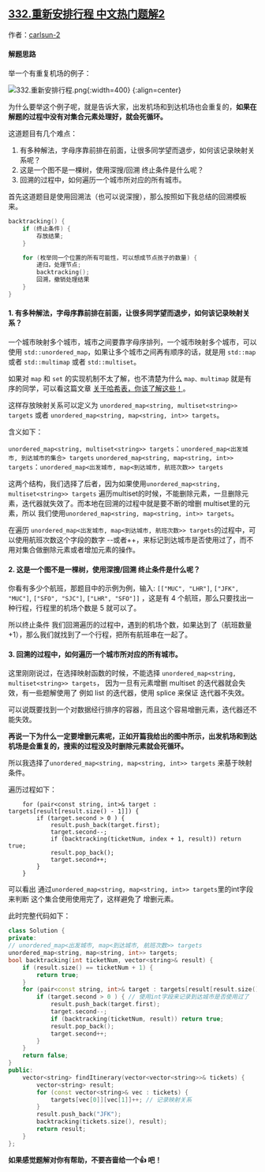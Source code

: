 ## [332.重新安排行程 中文热门题解2](https://leetcode.cn/problems/reconstruct-itinerary/solutions/100000/332-zhong-xin-an-pai-xing-cheng-hui-su-fa-shen-sou)

作者：[carlsun-2](https://leetcode.cn/u/carlsun-2)


#### 解题思路

举一个有重复机场的例子：


![332.重新安排行程.png](https://pic.leetcode-cn.com/1598513842-arJpnm-332.%E9%87%8D%E6%96%B0%E5%AE%89%E6%8E%92%E8%A1%8C%E7%A8%8B.png){:width=400}
{:align=center}

为什么要举这个例子呢，就是告诉大家，出发机场和到达机场也会重复的，**如果在解题的过程中没有对集合元素处理好，就会死循环。**


这道题目有几个难点： 

1. 有多种解法，字母序靠前排在前面，让很多同学望而退步，如何该记录映射关系呢？
2. 这是一个图不是一棵树，使用深搜/回溯 终止条件是什么呢？
3. 回溯的过程中，如何遍历一个城市所对应的所有城市。

首先这道题目是使用回溯法（也可以说深搜），那么按照如下我总结的回溯模板来。

```C++ []
backtracking() {
    if (终止条件) {
        存放结果;
    }

    for (枚举同一个位置的所有可能性，可以想成节点孩子的数量) {
        递归，处理节点;
        backtracking();
        回溯，撤销处理结果
    }
}
```

#### 1. 有多种解法，字母序靠前排在前面，让很多同学望而退步，如何该记录映射关系？

一个城市映射多个城市，城市之间要靠字母序排列，一个城市映射多个城市，可以使用 `std::unordered_map`，如果让多个城市之间再有顺序的话，就是用 `std::map` 或者 `std::multimap` 或者 `std::multiset`。 

如果对 `map` 和 `set` 的实现机制不太了解，也不清楚为什么 `map、multimap` 就是有序的同学，可以看这篇文章 [关于哈希表，你该了解这些！](https://mp.weixin.qq.com/s/g8N6WmoQmsCUw3_BaWxHZA)。 

这样存放映射关系可以定义为 `unordered_map<string, multiset<string>> targets` 或者  `unordered_map<string, map<string, int>> targets`。 

含义如下：

`unordered_map<string, multiset<string>> targets`：`unordered_map<出发城市, 到达城市的集合> targets`
`unordered_map<string, map<string, int>> targets`：`unordered_map<出发城市, map<到达城市, 航班次数>> targets`

这两个结构，我们选择了后者，因为如果使用`unordered_map<string, multiset<string>> targets` 遍历multiset的时候，不能删除元素，一旦删除元素，迭代器就失效了。而本地在回溯的过程中就是要不断的增删 multiset里的元素，所以 我们使用`unordered_map<string, map<string, int>> targets`。 

在遍历 `unordered_map<出发城市, map<到达城市, 航班次数>> targets`的过程中，可以使用航班次数这个字段的数字 --或者++，来标记到达城市是否使用过了，而不用对集合做删除元素或者增加元素的操作。

#### 2. 这是一个图不是一棵树，使用深搜/回溯 终止条件是什么呢？

你看有多少个航班，那题目中的示例为例，输入: `[["MUC", "LHR"]`, `["JFK", "MUC"]`, `["SFO", "SJC"]`, `["LHR", "SFO"]]` ，这是有 4 个航班，那么只要找出一种行程，行程里的机场个数是 5 就可以了。 

所以终止条件 我们回溯遍历的过程中，遇到的机场个数，如果达到了（航班数量 +1），那么我们就找到了一个行程，把所有航班串在一起了。 

#### 3. 回溯的过程中，如何遍历一个城市所对应的所有城市。 

这里刚刚说过，在选择映射函数的时候，不能选择 `unordered_map<string, multiset<string>> targets`， 因为一旦有元素增删 multiset 的迭代器就会失效，有一些题解使用了 例如 list 的迭代器，使用 splice 来保证 迭代器不失效。

可以说既要找到一个对数据经行排序的容器，而且这个容易增删元素，迭代器还不能失效。

**再说一下为什么一定要增删元素呢，正如开篇我给出的图中所示，出发机场和到达机场是会重复的，搜索的过程没及时删除元素就会死循环。**

所以我选择了`unordered_map<string, map<string, int>> targets` 来基于映射条件。

遍历过程如下：

```
    for (pair<const string, int>& target : targets[result[result.size() - 1]]) {
        if (target.second > 0 ) {
            result.push_back(target.first);
            target.second--;
            if (backtracking(ticketNum, index + 1, result)) return true;
            result.pop_back();
            target.second++;
        }
    }
```

可以看出 通过`unordered_map<string, map<string, int>> targets`里的int字段来判断 这个集合使用使用完了，这样避免了 增删元素。

此时完整代码如下：



```C++ []
class Solution {
private:
// unordered_map<出发城市, map<到达城市, 航班次数>> targets
unordered_map<string, map<string, int>> targets;
bool backtracking(int ticketNum, vector<string>& result) {
    if (result.size() == ticketNum + 1) {
        return true;
    }
    for (pair<const string, int>& target : targets[result[result.size() - 1]]) {
        if (target.second > 0 ) { // 使用int字段来记录到达城市是否使用过了
            result.push_back(target.first);
            target.second--;
            if (backtracking(ticketNum, result)) return true;
            result.pop_back();
            target.second++;
        }
    }
    return false;
}
public:
    vector<string> findItinerary(vector<vector<string>>& tickets) {
        vector<string> result;
        for (const vector<string>& vec : tickets) {
            targets[vec[0]][vec[1]]++; // 记录映射关系
        }
        result.push_back("JFK");
        backtracking(tickets.size(), result);
        return result;
    }
};

```

**如果感觉题解对你有帮助，不要吝啬给一个👍 吧！**
